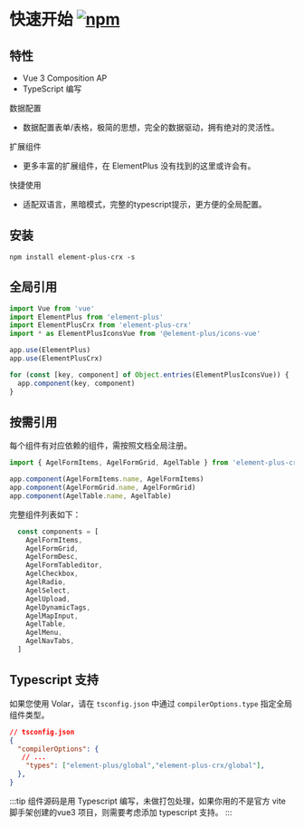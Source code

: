 
# 快速开始 [![npm](https://img.shields.io/npm/v/element-plus-crx.svg)](https://www.npmjs.com/package/element-plus-crx)


## 特性

- Vue 3 Composition AP
- TypeScript 编写

数据配置
- 数据配置表单/表格，极简的思想，完全的数据驱动，拥有绝对的灵活性。

扩展组件
- 更多丰富的扩展组件，在 ElementPlus 没有找到的这里或许会有。

快捷使用
- 适配双语言，黑暗模式，完整的typescript提示，更方便的全局配置。

## 安装

`npm install element-plus-crx -s` 


## 全局引用

```js
import Vue from 'vue'
import ElementPlus from 'element-plus'
import ElementPlusCrx from 'element-plus-crx'
import * as ElementPlusIconsVue from '@element-plus/icons-vue'

app.use(ElementPlus)
app.use(ElementPlusCrx)

for (const [key, component] of Object.entries(ElementPlusIconsVue)) {
  app.component(key, component)
}
```

## 按需引用

每个组件有对应依赖的组件，需按照文档全局注册。

```js
import { AgelFormItems, AgelFormGrid, AgelTable } from 'element-plus-crx'

app.component(AgelFormItems.name, AgelFormItems)
app.component(AgelFormGrid.name, AgelFormGrid)
app.component(AgelTable.name, AgelTable)
```

完整组件列表如下：

```js
  const components = [
    AgelFormItems,
    AgelFormGrid,
    AgelFormDesc,
    AgelFormTableditor,
    AgelCheckbox,
    AgelRadio,
    AgelSelect,
    AgelUpload,
    AgelDynamicTags,
    AgelMapInput,
    AgelTable,
    AgelMenu,
    AgelNavTabs,
  ]
```
## Typescript 支持

如果您使用 Volar，请在 `tsconfig.json` 中通过 `compilerOptions.type` 指定全局组件类型。

```json
// tsconfig.json
{
  "compilerOptions": {
   // ...
    "types": ["element-plus/global","element-plus-crx/global"],
  },
}

```
:::tip
组件源码是用 Typescript 编写，未做打包处理，如果你用的不是官方 vite 脚手架创建的vue3 项目，则需要考虑添加 typescript 支持。
:::

